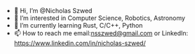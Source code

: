 - 👋 Hi, I’m @Nicholas Szwed
- 👀 I’m interested in Computer Science, Robotics, Astronomy
- 🌱 I’m currently learning Rust, C/C++, Python
- 📫 How to reach me email:nsszwed@gmail.com or LinkedIn: https://www.linkedin.com/in/nicholas-szwed/

<!---
NickSzd/NickSzd is a ✨ special ✨ repository because its `README.md` (this file) appears on your GitHub profile.
You can click the Preview link to take a look at your changes.
--->
